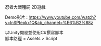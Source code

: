 忍者大戰殭屍 2D遊戲  
  
Demo影片 : https://www.youtube.com/watch?v=InSPIeokx1Q&ab_channel=%E6%B2%88z
  
以Unity開發並使用C#撰寫腳本  
腳本路徑 = Assets > Script
